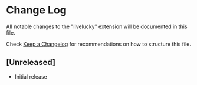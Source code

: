 # Change Log

All notable changes to the "livelucky" extension will be documented in this file.

Check [Keep a Changelog](http://keepachangelog.com/) for recommendations on how to structure this file.

## [Unreleased]

- Initial release
